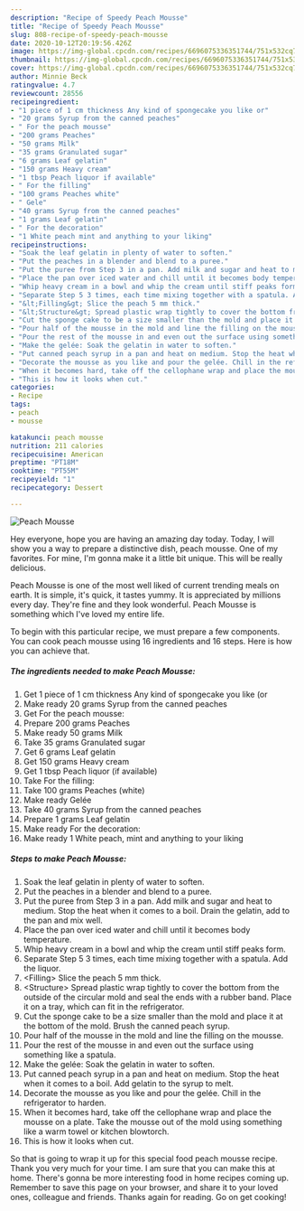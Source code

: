 ```yaml
---
description: "Recipe of Speedy Peach Mousse"
title: "Recipe of Speedy Peach Mousse"
slug: 808-recipe-of-speedy-peach-mousse
date: 2020-10-12T20:19:56.426Z
image: https://img-global.cpcdn.com/recipes/6696075336351744/751x532cq70/peach-mousse-recipe-main-photo.jpg
thumbnail: https://img-global.cpcdn.com/recipes/6696075336351744/751x532cq70/peach-mousse-recipe-main-photo.jpg
cover: https://img-global.cpcdn.com/recipes/6696075336351744/751x532cq70/peach-mousse-recipe-main-photo.jpg
author: Minnie Beck
ratingvalue: 4.7
reviewcount: 28556
recipeingredient:
- "1 piece of 1 cm thickness Any kind of spongecake you like or"
- "20 grams Syrup from the canned peaches"
- " For the peach mousse"
- "200 grams Peaches"
- "50 grams Milk"
- "35 grams Granulated sugar"
- "6 grams Leaf gelatin"
- "150 grams Heavy cream"
- "1 tbsp Peach liquor if available"
- " For the filling"
- "100 grams Peaches white"
- " Gele"
- "40 grams Syrup from the canned peaches"
- "1 grams Leaf gelatin"
- " For the decoration"
- "1 White peach mint and anything to your liking"
recipeinstructions:
- "Soak the leaf gelatin in plenty of water to soften."
- "Put the peaches in a blender and blend to a puree."
- "Put the puree from Step 3 in a pan. Add milk and sugar and heat to medium. Stop the heat when it comes to a boil. Drain the gelatin, add to the pan and mix well."
- "Place the pan over iced water and chill until it becomes body temperature."
- "Whip heavy cream in a bowl and whip the cream until stiff peaks form."
- "Separate Step 5 3 times, each time mixing together with a spatula. Add the liquor."
- "&lt;Filling&gt; Slice the peach 5 mm thick."
- "&lt;Structure&gt; Spread plastic wrap tightly to cover the bottom from the outside of the circular mold and seal the ends with a rubber band. Place it on a tray, which can fit in the refrigerator."
- "Cut the sponge cake to be a size smaller than the mold and place it at the bottom of the mold. Brush the canned peach syrup."
- "Pour half of the mousse in the mold and line the filling on the mousse."
- "Pour the rest of the mousse in and even out the surface using something like a spatula."
- "Make the gelée: Soak the gelatin in water to soften."
- "Put canned peach syrup in a pan and heat on medium. Stop the heat when it comes to a boil. Add gelatin to the syrup to melt."
- "Decorate the mousse as you like and pour the gelée. Chill in the refrigerator to harden."
- "When it becomes hard, take off the cellophane wrap and place the mousse on a plate. Take the mousse out of the mold using something like a warm towel or kitchen blowtorch."
- "This is how it looks when cut."
categories:
- Recipe
tags:
- peach
- mousse

katakunci: peach mousse 
nutrition: 211 calories
recipecuisine: American
preptime: "PT18M"
cooktime: "PT55M"
recipeyield: "1"
recipecategory: Dessert

---
```



![Peach Mousse](https://img-global.cpcdn.com/recipes/6696075336351744/751x532cq70/peach-mousse-recipe-main-photo.jpg)

Hey everyone, hope you are having an amazing day today. Today, I will show you a way to prepare a distinctive dish, peach mousse. One of my favorites. For mine, I'm gonna make it a little bit unique. This will be really delicious.

Peach Mousse is one of the most well liked of current trending meals on earth. It is simple, it's quick, it tastes yummy. It is appreciated by millions every day. They're fine and they look wonderful. Peach Mousse is something which I've loved my entire life.




To begin with this particular recipe, we must prepare a few components. You can cook peach mousse using 16 ingredients and 16 steps. Here is how you can achieve that.

<!--inarticleads1-->

##### The ingredients needed to make Peach Mousse:

1. Get 1 piece of 1 cm thickness Any kind of spongecake you like (or
1. Make ready 20 grams Syrup from the canned peaches
1. Get  For the peach mousse:
1. Prepare 200 grams Peaches
1. Make ready 50 grams Milk
1. Take 35 grams Granulated sugar
1. Get 6 grams Leaf gelatin
1. Get 150 grams Heavy cream
1. Get 1 tbsp Peach liquor (if available)
1. Take  For the filling:
1. Take 100 grams Peaches (white)
1. Make ready  Gelée
1. Take 40 grams Syrup from the canned peaches
1. Prepare 1 grams Leaf gelatin
1. Make ready  For the decoration:
1. Make ready 1 White peach, mint and anything to your liking




<!--inarticleads2-->

##### Steps to make Peach Mousse:

1. Soak the leaf gelatin in plenty of water to soften.
1. Put the peaches in a blender and blend to a puree.
1. Put the puree from Step 3 in a pan. Add milk and sugar and heat to medium. Stop the heat when it comes to a boil. Drain the gelatin, add to the pan and mix well.
1. Place the pan over iced water and chill until it becomes body temperature.
1. Whip heavy cream in a bowl and whip the cream until stiff peaks form.
1. Separate Step 5 3 times, each time mixing together with a spatula. Add the liquor.
1. &lt;Filling&gt; Slice the peach 5 mm thick.
1. &lt;Structure&gt; Spread plastic wrap tightly to cover the bottom from the outside of the circular mold and seal the ends with a rubber band. Place it on a tray, which can fit in the refrigerator.
1. Cut the sponge cake to be a size smaller than the mold and place it at the bottom of the mold. Brush the canned peach syrup.
1. Pour half of the mousse in the mold and line the filling on the mousse.
1. Pour the rest of the mousse in and even out the surface using something like a spatula.
1. Make the gelée: Soak the gelatin in water to soften.
1. Put canned peach syrup in a pan and heat on medium. Stop the heat when it comes to a boil. Add gelatin to the syrup to melt.
1. Decorate the mousse as you like and pour the gelée. Chill in the refrigerator to harden.
1. When it becomes hard, take off the cellophane wrap and place the mousse on a plate. Take the mousse out of the mold using something like a warm towel or kitchen blowtorch.
1. This is how it looks when cut.




So that is going to wrap it up for this special food peach mousse recipe. Thank you very much for your time. I am sure that you can make this at home. There's gonna be more interesting food in home recipes coming up. Remember to save this page on your browser, and share it to your loved ones, colleague and friends. Thanks again for reading. Go on get cooking!
